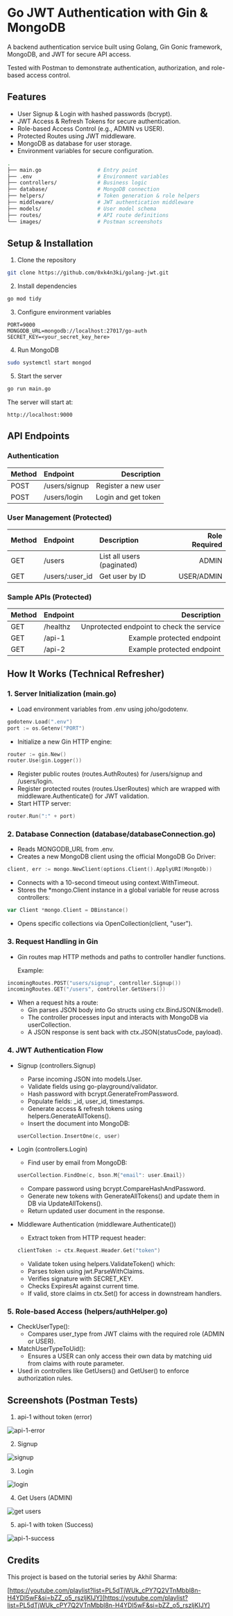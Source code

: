 # Go JWT Authentication with Gin & MongoDB

A backend authentication service built using Golang, Gin Gonic framework, MongoDB, and JWT for secure API access.

Tested with Postman to demonstrate authentication, authorization, and role-based access control.

## Features
- User Signup & Login with hashed passwords (bcrypt).
- JWT Access & Refresh Tokens for secure authentication.
- Role-based Access Control (e.g., ADMIN vs USER).
- Protected Routes using JWT middleware.
- MongoDB as database for user storage.
- Environment variables for secure configuration.

```bash
.
├── main.go                  # Entry point
├── .env                     # Environment variables
├── controllers/             # Business logic
├── database/                # MongoDB connection
├── helpers/                 # Token generation & role helpers
├── middleware/              # JWT authentication middleware
├── models/                  # User model schema
├── routes/                  # API route definitions
└── images/                  # Postman screenshots
```

## Setup & Installation

1. Clone the repository
```bash
git clone https://github.com/0xk4n3ki/golang-jwt.git
```

2. Install dependencies
```bash
go mod tidy
```

3. Configure environment variables
```
PORT=9000
MONGODB_URL=mongodb://localhost:27017/go-auth
SECRET_KEY=<your_secret_key_here>
```

4. Run MongoDB
```bash
sudo systemctl start mongod
```

5. Start the server
```bash
go run main.go
```

The server will start at: 
```
http://localhost:9000
```

## API Endpoints

### Authentication

| Method| Endpoint| Description|
| :------------ | :--------- | ------: |
| POST | /users/signup| Register a new user |
| POST | /users/login | Login and get token |

### User Management (Protected)

| Method| Endpoint| Description| Role Required |
| :------------ | :--------- | :------ | ------: |
| GET | /users| List all users (paginated) | ADMIN |
| GET | /users/:user_id | Get user by ID | USER/ADMIN |

### Sample APIs (Protected)

| Method| Endpoint| Description|
| :------------ | :--------- | ------: |
| GET | /healthz | Unprotected endpoint to check the service |
| GET | /api-1	| Example protected endpoint |
| GET | /api-2 | Example protected endpoint |


## How It Works (Technical Refresher)

### 1. Server Initialization (main.go)
- Load environment variables from .env using joho/godotenv.
```go
godotenv.Load(".env")
port := os.Getenv("PORT")
```
- Initialize a new Gin HTTP engine:
```go
router := gin.New()
router.Use(gin.Logger())
```
- Register public routes (routes.AuthRoutes) for /users/signup and /users/login.
- Register protected routes (routes.UserRoutes) which are wrapped with middleware.Authenticate() for JWT validation.
- Start HTTP server:
```go
router.Run(":" + port)
```

### 2. Database Connection (database/databaseConnection.go)
- Reads MONGODB_URL from .env.
- Creates a new MongoDB client using the official MongoDB Go Driver:
```go
client, err := mongo.NewClient(options.Client().ApplyURI(MongoDb))
```
- Connects with a 10-second timeout using context.WithTimeout.
- Stores the *mongo.Client instance in a global variable for reuse across controllers:
```go
var Client *mongo.Client = DBinstance()
```
- Opens specific collections via OpenCollection(client, "user").

### 3. Request Handling in Gin
- Gin routes map HTTP methods and paths to controller handler functions.

    Example:
```go
incomingRoutes.POST("users/signup", controller.Signup())
incomingRoutes.GET("/users", controller.GetUsers())
```
- When a request hits a route:
    - Gin parses JSON body into Go structs using ctx.BindJSON(&model).
    - The controller processes input and interacts with MongoDB via userCollection.
    - A JSON response is sent back with ctx.JSON(statusCode, payload).

### 4. JWT Authentication Flow
- Signup (controllers.Signup)
    - Parse incoming JSON into models.User.
    - Validate fields using go-playground/validator.
    - Hash password with bcrypt.GenerateFromPassword.
    - Populate fields: _id, user_id, timestamps.
    - Generate access & refresh tokens using helpers.GenerateAllTokens().
    - Insert the document into MongoDB:
    ```go
    userCollection.InsertOne(c, user)
    ```

- Login (controllers.Login)
    - Find user by email from MongoDB:
    ```go
    userCollection.FindOne(c, bson.M{"email": user.Email})
    ```
    - Compare password using bcrypt.CompareHashAndPassword.
    - Generate new tokens with GenerateAllTokens() and update them in DB via UpdateAllTokens().
    - Return updated user document in the response.

- Middleware Authentication (middleware.Authenticate())
    - Extract token from HTTP request header:
    ```go
    clientToken := ctx.Request.Header.Get("token")
    ```
    - Validate token using helpers.ValidateToken() which:
    - Parses token using jwt.ParseWithClaims.
    - Verifies signature with SECRET_KEY.
    - Checks ExpiresAt against current time.
    - If valid, store claims in ctx.Set() for access in downstream handlers.

### 5. Role-based Access (helpers/authHelper.go)
- CheckUserType():
    - Compares user_type from JWT claims with the required role (ADMIN or USER).
- MatchUserTypeToUid():
    - Ensures a USER can only access their own data by matching uid from claims with route parameter.
- Used in controllers like GetUsers() and GetUser() to enforce authorization rules.

## Screenshots (Postman Tests)

1. api-1 without token (error)

<img alt="api-1-error" src="/images/api-1-error.png">

2. Signup

<img alt="signup" src="/images/signup.png">

3. Login

<img alt="login" src="/images/login.png">

4. Get Users (ADMIN)

<img alt="get users" src="/images/users.png">

5. api-1 with token (Success)

<img alt="api-1-success" src="/images/api-1-success.png">

## Credits

This project is based on the tutorial series by Akhil Sharma: 

[https://youtube.com/playlist?list=PL5dTjWUk_cPY7Q2VTnMbbl8n-H4YDI5wF&si=bZZ_o5_rszljKIJY](https://youtube.com/playlist?list=PL5dTjWUk_cPY7Q2VTnMbbl8n-H4YDI5wF&si=bZZ_o5_rszljKIJY)